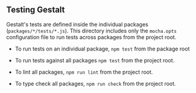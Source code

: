 Testing Gestalt
---------------

Gestalt's tests are defined inside the individual packages
(`packages/*/tests/*.js`).  This directory includes only the `mocha.opts`
configuration file to run tests across packages from the project root.


- To run tests on an individual package, `npm test` from the package root


- To run tests against all packages `npm test` from the project root.


- To lint all packages, `npm run lint` from the project root.


- To type check all packages, `npm run check` from the project root.
